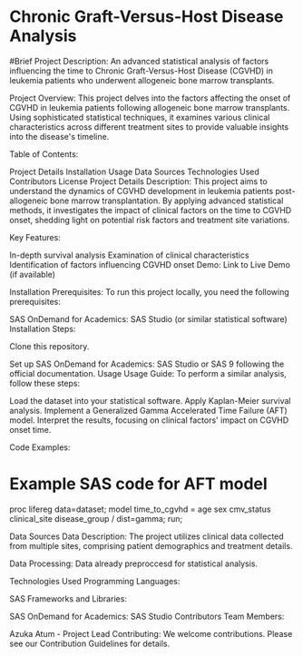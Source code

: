 
# Chronic Graft-Versus-Host Disease Analysis


#Brief Project Description:
An advanced statistical analysis of factors influencing the time to Chronic Graft-Versus-Host Disease (CGVHD) in leukemia patients who underwent allogeneic bone marrow transplants.

Project Overview:
This project delves into the factors affecting the onset of CGVHD in leukemia patients following allogeneic bone marrow transplants. Using sophisticated statistical techniques, it examines various clinical characteristics across different treatment sites to provide valuable insights into the disease's timeline.

Table of Contents:

Project Details
Installation
Usage
Data Sources
Technologies Used
Contributors
License
Project Details
Description:
This project aims to understand the dynamics of CGVHD development in leukemia patients post-allogeneic bone marrow transplantation. By applying advanced statistical methods, it investigates the impact of clinical factors on the time to CGVHD onset, shedding light on potential risk factors and treatment site variations.

Key Features:

In-depth survival analysis
Examination of clinical characteristics
Identification of factors influencing CGVHD onset
Demo:
Link to Live Demo (if available)

Installation
Prerequisites:
To run this project locally, you need the following prerequisites:


SAS OnDemand for Academics: SAS Studio (or similar statistical software)
Installation Steps:

Clone this repository.

Set up SAS OnDemand for Academics: SAS Studio or SAS 9 following the official documentation.
Usage
Usage Guide:
To perform a similar analysis, follow these steps:

Load the dataset into your statistical software.
Apply Kaplan-Meier survival analysis.
Implement a Generalized Gamma Accelerated Time Failure (AFT) model.
Interpret the results, focusing on clinical factors' impact on CGVHD onset time.

Code Examples:


# Example SAS code for AFT model
proc lifereg data=dataset;
model time_to_cgvhd = age sex cmv_status clinical_site disease_group / dist=gamma;
run;

Data Sources
Data Description:
The project utilizes clinical data collected from multiple sites, comprising patient demographics and treatment details.

Data Processing:
Data already preproccesd for statistical analysis.

Technologies Used
Programming Languages:

SAS
Frameworks and Libraries:


SAS OnDemand for Academics: SAS Studio
Contributors
Team Members:

Azuka Atum - Project Lead
Contributing:
We welcome contributions. Please see our Contribution Guidelines for details.




